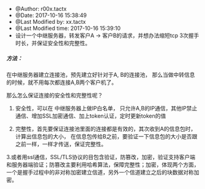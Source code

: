
 * @Author: r00x.tactx 
 * @Date: 2017-10-16 15:38:49 
 * @Last Modified by: xx.tactx
 * @Last Modified time: 2017-10-16 15:39:10
 * 设计一个中继服务器，转发客户A -> 客户B的请求，并想办法缩短tcp 3次握手时长，并保证安全性和完整性。




##### 方法：

 在中继服务器建立连接池，预先建立好针对于A, B的连接池， 那么当做中转信息的时候，就不用每次都连接A,B两个客户机了。

那么怎么保证连接的安全性和完整性呢？

1. 安全性，可以在 中继服务器上做IP白名单， 只允许A,B的IP通信，其他IP禁止通信、增加SSL加密通信、加上token认证，定时更新token的值

2. 完整性，首先要保证连接池里面的连接都是有效的，其次收到A的信息包时，计算出信息包的大小， 在信息包传给B之前，要验证一下信息包的大小是否跟之前一样，一样才传送，保证完整性。

3.或者用ssl通信，SSL/TLS协议的目包含验证，防篡改，加密，验证支持客户端和服务器端验证；防篡改主要利用哈希算法，保障完整性；加密，体现两个方面，一个是握手过程中的非对称加密建立信道，另外一个信道建立之后的块数据对称加密。


